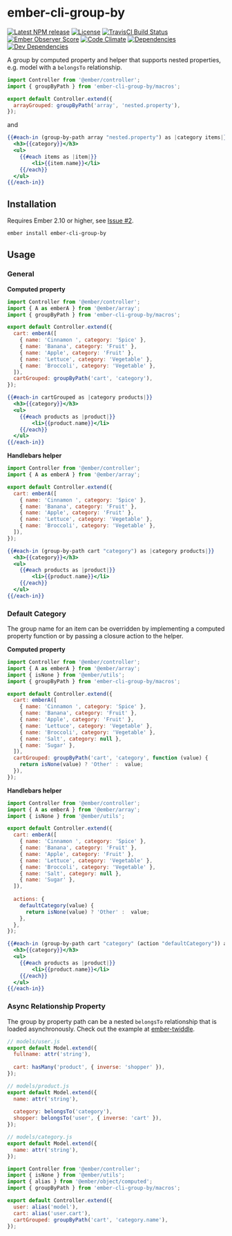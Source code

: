 # ember-cli-group-by

[![Latest NPM release][npm-badge]][npm-badge-url]
[![License][license-badge]][license-badge-url]
[![TravisCI Build Status][travis-badge]][travis-badge-url]
[![Ember Observer Score][ember-observer-badge]][ember-observer-badge-url]
[![Code Climate][codeclimate-badge]][codeclimate-badge-url]
[![Dependencies][dependencies-badge]][dependencies-badge-url] 
[![Dev Dependencies][devDependencies-badge]][devDependencies-badge-url]

[npm-badge]: https://img.shields.io/npm/v/ember-cli-group-by.svg
[npm-badge-url]: https://www.npmjs.com/package/ember-cli-group-by
[travis-badge]: https://img.shields.io/travis/scottwernervt/ember-cli-group-by/master.svg
[travis-badge-url]: https://travis-ci.org/scottwernervt/ember-cli-group-by
[codeclimate-badge]: https://api.codeclimate.com/v1/badges/24b82ae0cd54584332e2/maintainability
[codeclimate-badge-url]: https://codeclimate.com/github/scottwernervt/ember-cli-group-by
[ember-observer-badge]: http://emberobserver.com/badges/ember-cli-group-by.svg
[ember-observer-badge-url]: http://emberobserver.com/addons/ember-cli-group-by
[license-badge]: https://img.shields.io/npm/l/ember-cli-group-by.svg
[license-badge-url]: LICENSE.md
[dependencies-badge]: https://david-dm.org/scottwernervt/ember-cli-group-by.svg
[dependencies-badge-url]: https://david-dm.org/scottwernervt/ember-cli-group-by
[devDependencies-badge]: https://david-dm.org/scottwernervt/ember-cli-group-by.svg?type=dev
[devDependencies-badge-url]: https://david-dm.org/scottwernervt/ember-cli-group-by?type=dev

A group by computed property and helper that supports nested properties, e.g. model with a 
`belongsTo` relationship.

```javascript
import Controller from '@ember/controller';
import { groupByPath } from 'ember-cli-group-by/macros';

export default Controller.extend({
  arrayGrouped: groupByPath('array', 'nested.property'),
});
```
and 

```handlebars
{{#each-in (group-by-path array "nested.property") as |category items|}}
  <h3>{{category}}</h3>
  <ul>
    {{#each items as |item|}}
    	<li>{{item.name}}</li>
    {{/each}}
  </ul>
{{/each-in}}
```

## Installation

Requires Ember 2.10 or higher, see 
[Issue #2](https://github.com/scottwernervt/ember-cli-group-by/issues/2).

```no-highlight
ember install ember-cli-group-by
```
## Usage

### General

**Computed property**

```javascript
import Controller from '@ember/controller';
import { A as emberA } from '@ember/array';
import { groupByPath } from 'ember-cli-group-by/macros';

export default Controller.extend({
  cart: emberA([
    { name: 'Cinnamon ', category: 'Spice' },
    { name: 'Banana', category: 'Fruit' },
    { name: 'Apple', category: 'Fruit' },
    { name: 'Lettuce', category: 'Vegetable' },
    { name: 'Broccoli', category: 'Vegetable' },
  ]),
  cartGrouped: groupByPath('cart', 'category'),
});
```

```handlebars
{{#each-in cartGrouped as |category products|}}
  <h3>{{category}}</h3>
  <ul>
    {{#each products as |product|}}
    	<li>{{product.name}}</li>
    {{/each}}
  </ul>
{{/each-in}}
```

**Handlebars helper**

```javascript
import Controller from '@ember/controller';
import { A as emberA } from '@ember/array';

export default Controller.extend({
  cart: emberA([
    { name: 'Cinnamon ', category: 'Spice' },
    { name: 'Banana', category: 'Fruit' },
    { name: 'Apple', category: 'Fruit' },
    { name: 'Lettuce', category: 'Vegetable' },
    { name: 'Broccoli', category: 'Vegetable' },
  ]),
});
```

```handlebars
{{#each-in (group-by-path cart "category") as |category products|}}
  <h3>{{category}}</h3>
  <ul>
    {{#each products as |product|}}
    	<li>{{product.name}}</li>
    {{/each}}
  </ul>
{{/each-in}}
```

### Default Category

The group name for an item can be overridden by implementing a computed property function or by 
passing a closure action to the helper.

**Computed property**

```javascript
import Controller from '@ember/controller';
import { A as emberA } from '@ember/array';
import { isNone } from '@ember/utils';
import { groupByPath } from 'ember-cli-group-by/macros';

export default Controller.extend({
  cart: emberA([
    { name: 'Cinnamon ', category: 'Spice' },
    { name: 'Banana', category: 'Fruit' },
    { name: 'Apple', category: 'Fruit' },
    { name: 'Lettuce', category: 'Vegetable' },
    { name: 'Broccoli', category: 'Vegetable' },
    { name: 'Salt', category: null },
    { name: 'Sugar' },
  ]),
  cartGrouped: groupByPath('cart', 'category', function (value) {
    return isNone(value) ? 'Other' :  value;
  }),
});
```

**Handlebars helper**

```javascript
import Controller from '@ember/controller';
import { A as emberA } from '@ember/array';
import { isNone } from '@ember/utils';

export default Controller.extend({
  cart: emberA([
    { name: 'Cinnamon ', category: 'Spice' },
    { name: 'Banana', category: 'Fruit' },
    { name: 'Apple', category: 'Fruit' },
    { name: 'Lettuce', category: 'Vegetable' },
    { name: 'Broccoli', category: 'Vegetable' },
    { name: 'Salt', category: null },
    { name: 'Sugar' },
  ]),
  
  actions: {
    defaultCategory(value) {
      return isNone(value) ? 'Other' :  value;
    },
  },
});
```

```handlebars
{{#each-in (group-by-path cart "category" (action "defaultCategory")) as |category products|}}
  <h3>{{category}}</h3>
  <ul>
    {{#each products as |product|}}
    	<li>{{product.name}}</li>
    {{/each}}
  </ul>
{{/each-in}}
```

### Async Relationship Property

The group by property path can be a nested `belongsTo` relationship that is loaded asynchronously. 
Check out the example at [ember-twiddle](https://ember-twiddle.com/caf15c9b204e04123d6b1e5e7a06ad3a).

```javascript
// models/user.js
export default Model.extend({
  fullname: attr('string'),
  
  cart: hasMany('product', { inverse: 'shopper' }),
});

// models/product.js
export default Model.extend({
  name: attr('string'),
  
  category: belongsTo('category'),
  shopper: belongsTo('user', { inverse: 'cart' }),
});

// models/category.js
export default Model.extend({
  name: attr('string'),
});
```

```javascript
import Controller from '@ember/controller';
import { isNone } from '@ember/utils';
import { alias } from '@ember/object/computed';
import { groupByPath } from 'ember-cli-group-by/macros';

export default Controller.extend({
  user: alias('model'),
  cart: alias('user.cart'),
  cartGrouped: groupByPath('cart', 'category.name'),
});
```
